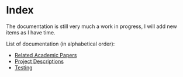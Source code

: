 # Index

The documentation is still very much a work in progress, I will add new items as I have time.

List of documentation (in alphabetical order):
- [Related Academic Papers](papers.md)
- [Project Descriptions](projects.md)
- [Testing](testing.md)
